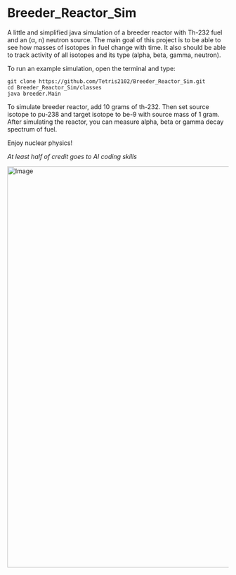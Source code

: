 # Breeder_Reactor_Sim

A little and simplified java simulation of a breeder reactor with Th-232 fuel and an (α, n) neutron source.
The main goal of this project is to be able to see how masses of isotopes in fuel change with time.
It also should be able to track activity of all isotopes and its type (alpha, beta, gamma, neutron).

To run an example simulation, open the terminal and type:
```
git clone https://github.com/Tetris2102/Breeder_Reactor_Sim.git
cd Breeder_Reactor_Sim/classes
java breeder.Main
```

To simulate breeder reactor, add 10 grams of th-232. Then set source isotope to pu-238 and target isotope to be-9 with source mass of 1 gram.
After simulating the reactor, you can measure alpha, beta or gamma decay spectrum of fuel.

Enjoy nuclear physics!

*At least half of credit goes to AI coding skills*

<img width="1312" height="912" alt="Image" src="https://github.com/user-attachments/assets/7f3721b5-389f-4be3-a47b-71ccfe03491c" />
